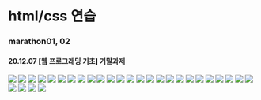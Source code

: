 # html/css 연습

<h3> marathon01, 02 </h3>
<h4> 20.12.07 [웹 프로그래밍 기초] 기말과제 </h4>
<img src="https://user-images.githubusercontent.com/73841260/129967456-a54c80f6-7fbe-4150-9a40-93832ab58908.png"/>
<img src="https://user-images.githubusercontent.com/73841260/129967603-461808cb-f065-4bb7-85c1-f2af0e123cd8.png"/>
<img src="https://user-images.githubusercontent.com/73841260/129967604-2c1c09fd-94c1-4377-bff3-7a443b1ae351.png"/>
<img src="https://user-images.githubusercontent.com/73841260/129967605-947880b1-0515-4655-87f6-960d8d22c1b8.png"/>
<img src="https://user-images.githubusercontent.com/73841260/129967610-0bbf1a87-c9b2-4080-9231-c1afadb4a7a8.png"/>
<img src="https://user-images.githubusercontent.com/73841260/129967612-998b08e4-20cd-49c0-a4e9-828fa3906351.png"/>
<img src="https://user-images.githubusercontent.com/73841260/129967618-3099af75-5477-49d2-a5ac-1a743e4533f2.png"/>
<img src="https://user-images.githubusercontent.com/73841260/129967619-56ae563c-ca3a-46d7-8f5e-163bfe4aedaa.png"/>
<img src="https://user-images.githubusercontent.com/73841260/129967621-aea5d0d4-275b-4441-8c1f-5c328c107ce8.png"/>
<img src="https://user-images.githubusercontent.com/73841260/129967622-66afadcd-8603-4500-9033-9f122eef4cb3.png"/>
<img src="https://user-images.githubusercontent.com/73841260/129967623-218ca7e6-9bf5-4b62-9729-10e334c94159.png"/>
<img src="https://user-images.githubusercontent.com/73841260/129967625-2d9e115d-11fd-4694-af3d-b860f2401b64.png"/>
<img src="https://user-images.githubusercontent.com/73841260/129967627-fb7cd46c-a187-4e09-b990-06504b49edb2.png"/>
<img src="https://user-images.githubusercontent.com/73841260/129967629-5a366af7-c5a7-4790-89a6-8fa0bb193937.png"/>
<img src="https://user-images.githubusercontent.com/73841260/129967630-734a3231-db89-43d9-a069-06a5bef678d9.png"/>
<img src="https://user-images.githubusercontent.com/73841260/129967632-1bf92b39-4164-44d5-93dc-1ab9b8817a25.png"/>
<img src="https://user-images.githubusercontent.com/73841260/129967634-3651b303-74c0-4f32-a293-e41b5c293c30.png"/>
<img src="https://user-images.githubusercontent.com/73841260/129967635-71dac574-e579-424a-aec6-b1c7c973e0cc.png"/>
<img src="https://user-images.githubusercontent.com/73841260/129967636-8ffd0b18-0686-4042-bfcc-11a906877189.png"/>
<img src="https://user-images.githubusercontent.com/73841260/129967642-01dbc997-6c70-4578-b1cc-9d3c9a7dbc22.png"/>
<img src="https://user-images.githubusercontent.com/73841260/129967644-84dd945e-a8b9-4f57-baa9-c29af27de07d.png"/>
<img src="https://user-images.githubusercontent.com/73841260/129967648-2da99bbb-b168-4e3a-b9d4-ce7d684d5c31.png"/>
<img src="https://user-images.githubusercontent.com/73841260/129967650-e4ff1e8f-3c1f-4155-831f-364e25baf14e.png"/>
<img src="https://user-images.githubusercontent.com/73841260/129967652-66127be0-d96f-4d19-b0ae-d0f0996c5a28.png"/>
<img src="https://user-images.githubusercontent.com/73841260/129967654-8b79acc3-4228-4d2a-88fd-46a836dc8e31.png"/>
<img src="https://user-images.githubusercontent.com/73841260/129967656-6f483d36-21db-4926-ab79-5e942f6a958d.png"/>
<img src="https://user-images.githubusercontent.com/73841260/129967658-b95316c1-3683-4d22-918c-2bc35bec5c3b.png"/>
<img src="https://user-images.githubusercontent.com/73841260/129967662-feff56ce-6db4-4a42-b6bc-b785681612a4.png"/>
<img src="https://user-images.githubusercontent.com/73841260/129967663-9a29a006-5a20-4228-8d9f-a47e46f35deb.png"/>
